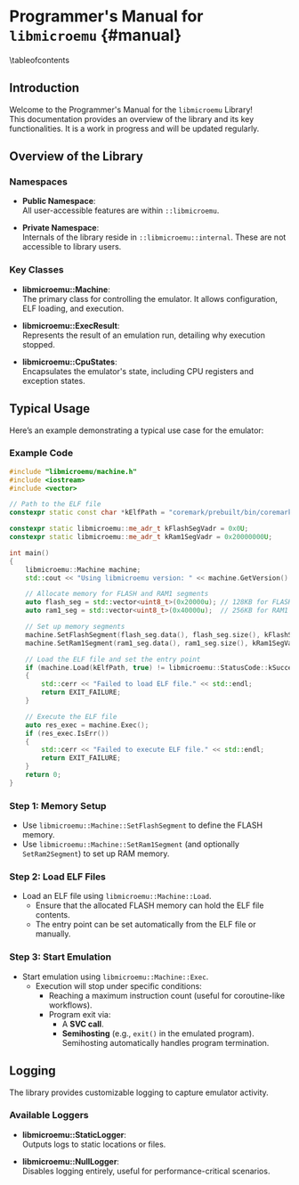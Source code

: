 # Programmer's Manual for `libmicroemu` {#manual}

\tableofcontents


## Introduction 

Welcome to the Programmer's Manual for the `libmicroemu` Library!  
This documentation provides an overview of the library and its key functionalities. It is a work in progress and will be updated regularly.


## Overview of the Library

### Namespaces
- **Public Namespace**:  
  All user-accessible features are within `::libmicroemu`.
  
- **Private Namespace**:  
  Internals of the library reside in `::libmicroemu::internal`. These are not accessible to library users.

### Key Classes
- **libmicroemu::Machine**:  
  The primary class for controlling the emulator. It allows configuration, ELF loading, and execution.

- **libmicroemu::ExecResult**:  
  Represents the result of an emulation run, detailing why execution stopped.

- **libmicroemu::CpuStates**:  
  Encapsulates the emulator's state, including CPU registers and exception states.


## Typical Usage

Here’s an example demonstrating a typical use case for the emulator:

### Example Code

```cpp
#include "libmicroemu/machine.h"
#include <iostream>
#include <vector>

// Path to the ELF file
constexpr static const char *kElfPath = "coremark/prebuilt/bin/coremark.elf";

constexpr static libmicroemu::me_adr_t kFlashSegVadr = 0x0U;
constexpr static libmicroemu::me_adr_t kRam1SegVadr = 0x20000000U;

int main()
{
    libmicroemu::Machine machine;
    std::cout << "Using libmicroemu version: " << machine.GetVersion() << std::endl;

    // Allocate memory for FLASH and RAM1 segments
    auto flash_seg = std::vector<uint8_t>(0x20000u); // 128KB for FLASH
    auto ram1_seg = std::vector<uint8_t>(0x40000u);  // 256KB for RAM1

    // Set up memory segments
    machine.SetFlashSegment(flash_seg.data(), flash_seg.size(), kFlashSegVadr);
    machine.SetRam1Segment(ram1_seg.data(), ram1_seg.size(), kRam1SegVadr);

    // Load the ELF file and set the entry point
    if (machine.Load(kElfPath, true) != libmicroemu::StatusCode::kSuccess)
    {
        std::cerr << "Failed to load ELF file." << std::endl;
        return EXIT_FAILURE;
    }

    // Execute the ELF file
    auto res_exec = machine.Exec();
    if (res_exec.IsErr())
    {
        std::cerr << "Failed to execute ELF file." << std::endl;
        return EXIT_FAILURE;
    }
    return 0;
}
```

### Step 1: Memory Setup
- Use `libmicroemu::Machine::SetFlashSegment` to define the FLASH memory.
- Use `libmicroemu::Machine::SetRam1Segment` (and optionally `SetRam2Segment`) to set up RAM memory.

### Step 2: Load ELF Files
- Load an ELF file using `libmicroemu::Machine::Load`.
  - Ensure that the allocated FLASH memory can hold the ELF file contents.
  - The entry point can be set automatically from the ELF file or manually.

### Step 3: Start Emulation
- Start emulation using `libmicroemu::Machine::Exec`.
  - Execution will stop under specific conditions:
    - Reaching a maximum instruction count (useful for coroutine-like workflows).
    - Program exit via:
      - A **SVC call**.
      - **Semihosting** (e.g., `exit()` in the emulated program). Semihosting automatically handles program termination.


## Logging

The library provides customizable logging to capture emulator activity.

### Available Loggers
- **libmicroemu::StaticLogger**:  
  Outputs logs to static locations or files.

- **libmicroemu::NullLogger**:  
  Disables logging entirely, useful for performance-critical scenarios.

